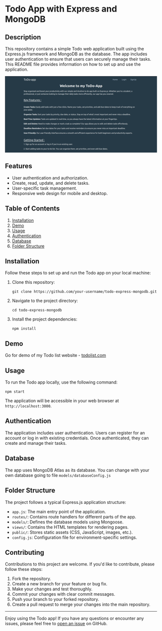 # Todo App with Express and MongoDB

## Description
This repository contains a simple Todo web application built using the Express.js framework and MongoDB as the database. The app includes user authentication to ensure that users can securely manage their tasks. This README file provides information on how to set up and use the application.

![screenshot-webiste](screenshot.png)

## Features
- User authentication and authorization.
- Create, read, update, and delete tasks.
- User-specific task management.
- Responsive web design for mobile and desktop.

## Table of Contents
1. [Installation](#installation)
2. [Demo](#demo)
3. [Usage](#usage)
4. [Authentication](#authentication)
5. [Database](#database)
6. [Folder Structure](#folder-structure)

## Installation
Follow these steps to set up and run the Todo app on your local machine:

1. Clone this repository:
   ```
   git clone https://github.com/your-username/todo-express-mongodb.git
   ```

2. Navigate to the project directory:
   ```
   cd todo-express-mongodb
   ```

3. Install the project dependencies:
   ```
   npm install
   ```
## Demo
Go for demo of my Todo list website - [todolist.com](http://43.204.216.224/)

## Usage
To run the Todo app locally, use the following command:

```
npm start
```

The application will be accessible in your web browser at `http://localhost:3000`.

## Authentication
The application includes user authentication. Users can register for an account or log in with existing credentials. Once authenticated, they can create and manage their tasks.

## Database
The app uses MongoDB Atlas as its database. You can change with your own database going to file `models/databaseConfig.js`

## Folder Structure
The project follows a typical Express.js application structure:

- `app.js`: The main entry point of the application.
- `routes/`: Contains route handlers for different parts of the app.
- `models/`: Defines the database models using Mongoose.
- `views/`: Contains the HTML templates for rendering pages.
- `public/`: Stores static assets (CSS, JavaScript, images, etc.).
- `config.js`: Configuration file for environment-specific settings.

## Contributing
Contributions to this project are welcome. If you'd like to contribute, please follow these steps:

1. Fork the repository.
2. Create a new branch for your feature or bug fix.
3. Make your changes and test thoroughly.
4. Commit your changes with clear commit messages.
5. Push your branch to your forked repository.
6. Create a pull request to merge your changes into the main repository.

---

Enjoy using the Todo app! If you have any questions or encounter any issues, please feel free to [open an issue](https://github.com/your-username/todo-express-mongodb/issues) on GitHub.

